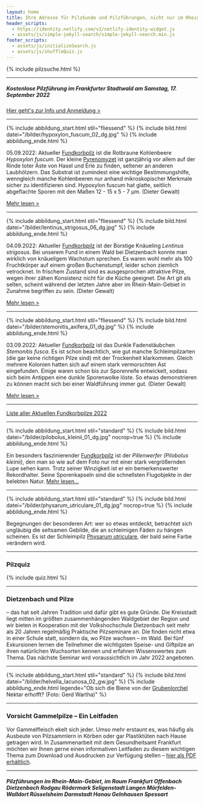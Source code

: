 ```yaml
---
layout: home
title: Ihre Adresse für Pilzkunde und Pilzführungen, nicht nur im Rhein-Main-Gebiet
header_scripts:
  - https://identity.netlify.com/v1/netlify-identity-widget.js
  - assets/js/simple-jekyll-search/simple-jekyll-search.min.js
footer_scripts:
  - assets/js/initializeSearch.js
  - assets/js/shuffleQuiz.js
---
```

{% include pilzsuche.html %}

- - -

##### Kostenlose Pilzführung im Frankfurter Stadtwald am Samstag, 17. September 2022

[Hier geht's zur Info und Anmeldung >](/termine)

- - -

{% include abbildung_start.html stil="fliessend" %}
{% include bild.html datei="/bilder/hypoxylon_fuscum_02_dg.jpg" %}
{% include abbildung_ende.html %}

05.09.2022:  Aktueller [Fundkorbpilz](AA "Glossar-") ist die Rotbraune Kohlenbeere *Hypoxylon fuscum*. Der kleine [Pyrenomyzet](Pyrenomyzeten "Glossar") ist ganzjährig vor allem auf der Rinde toter Äste von Hasel und Erle zu finden, seltener an anderen Laubhölzern. Das Substrat ist zumindest eine wichtige Bestimmungshilfe, wenngleich manche Kohlenbeeren nur anhand mikroskopischer Merkmale sicher zu identifizieren sind. Hypoxylon fuscum hat glatte, seitlich abgeflachte Sporen mit den Maßen 12 - 15 x 5 - 7 µm. (Dieter Gewalt)

[Mehr lesen >](/pilze/hypoxylon-fuscum-rotbraune-kohlenbeere)

<div style="clear:  both"></div>

- - -

{% include abbildung_start.html stil="fliessend" %}
{% include bild.html datei="/bilder/lentinus_strigosus_06_dg.jpg" %}
{% include abbildung_ende.html %}

04.09.2022:  Aktueller [Fundkorbpilz](AA "Glossar-") ist der Borstige Knäueling *Lentinus strigosus*. Bei unserem Fund in einem Wald bei Dietzenbach konnte man wirklich von knäueligem Wachstum sprechen. Es waren wohl mehr als 100 Fruchtkörper auf einem großen Buchenstumpf, leider schon ziemlich vetrocknet. In frischem Zustand sind es ausgesprochen attraktive Pilze, wegen ihrer zähen Konsistenz nicht für die Küche geeignet. Die Art git als selten, scheint während der letzten Jahre aber im Rhein-Main-Gebiet in Zunahme begriffen zu sein. (Dieter Gewalt)

[Mehr lesen >](/pilze/lentinus-strigosus-borstiger-knäueling)

<div style="clear:  both"></div>

- - -

{% include abbildung_start.html stil="fliessend" %}
{% include bild.html datei="/bilder/stemonitis_axifera_01_dg.jpg" %}
{% include abbildung_ende.html %}

03.09.2022:  Aktueller [Fundkorbpilz](AA "Glossar-") ist das Dunkle Fadenstäubchen *Stemonitis fusca*. Es ist schon beachtlich, wie gut manche Schleimpilzarten (die gar keine richtigen Pilze sind) mit der Trockenheit klarkommen. Gleich mehrere Kolonien hatten sich auf einem stark vermorschten Ast eingefunden. Einige waren schon bis zur Sporenreife entwickelt, sodass sich beim Antippen eine dunkle Sporenwolke löste. So etwas demonstrieren zu können macht sich bei einer Waldführung immer gut. (Dieter Gewalt)

[Mehr lesen >](/pilze/stemonitis-fusca-dunkles-fadenstäubchen)

<div style="clear:  both"></div>

- - -

[Liste aller Aktuellen Fundkorbpilze 2022](/artikel/liste-aller-aktuellen-fundkorbpilze-2022.html)

- - -

{% include abbildung_start.html stil="standard" %}
{% include bild.html datei="/bilder/pilobolus_kleinii_01_dg.jpg" nocrop=true %}
{% include abbildung_ende.html %}

Ein besonders faszinierender [Fundkorbpilz](AA "Glossar-") ist der *Pillenwerfer (Pilobolus kleinii)*, den man so wie auf dem Foto nur mit einer stark vergrößernden Lupe sehen kann. Trotz seiner Winzigkeit ist er ein bemerkenswerter Rekordhalter. Seine Sporenkapseln sind die schnellsten Flugobjekte in der belebten Natur. [Mehr lesen...](/pilze/pilobolus-kleinii-pillenwerfer)

- - -

{% include abbildung_start.html stil="standard" %}
{% include bild.html datei="/bilder/physarum_utriculare_01_dg.jpg" nocrop=true %}
{% include abbildung_ende.html %}

Begegnungen der besonderen Art: wer so etwas entdeckt, betrachtet sich ungläubig die seltsamen Gebilde, die an schleimigen Fäden zu hängen scheinen. Es ist der Schleimpilz [Physarum utriculare](/pilze/physarum-utriculare-fadenfruchtschleimpilz), der bald seine Farbe verändern wird.

- - -

### Pilzquiz

{% include quiz.html %}

- - -

### Dietzenbach und Pilze

– das hat seit Jahren Tradition und dafür gibt es gute Gründe. Die Kreisstadt liegt mitten im größten zusammenhängenden Waldgebiet der Region und wir bieten in Kooperation mit der Volkshochschule Dietzenbach seit mehr als 20 Jahren regelmäßig Praktische Pilzseminare an. Die finden nicht etwa in einer Schule statt, sondern da, wo Pilze wachsen – im Wald. Bei fünf Exkursionen lernen die Teilnehmer die wichtigsten Speise- und Giftpilze an ihren natürlichen Wuchsorten kennen und erfahren Wissenswertes zum Thema. Das nächste Seminar wrd voraussichtlich im Jahr 2022 angeboten.  

- - -

{% include abbildung_start.html stil="standard" %}
{% include bild.html datei="/bilder/helvella_lacunosa_02_gw.jpg" %}
{% include abbildung_ende.html legende="Ob sich die Biene von der <a href='/pilze/helvella-lacunosa-grubenlorchel'>Grubenlorchel</a> Nektar erhofft?  (Foto: Gerd Wartha)" %}

- - -

### Vorsicht Gammelpilze – Ein Leitfaden

Vor Gammelfleisch ekelt sich jeder. Umso mehr erstaunt es, was häufig als Ausbeute von Pilzsammlern in Körben oder gar Plastiktüten nach Hause getragen wird. In Zusammenarbeit mit dem Gesundheitsamt Frankfurt möchten wir Ihnen gerne einen informativen Leitfaden zu diesem wichtigen Thema zum Download und Ausdrucken zur Verfügung stellen – [hier als PDF erhältlich](/assets/docs/Fundkorb.de-Gammelpilze.pdf).

- - -

##### Pilzführungen im Rhein-Main-Gebiet, im Raum Frankfurt Offenbach Dietzenbach Rodgau Rödermark Seligenstadt Langen Mörfelden-Walldort Rüsselsheim Darmstadt Hanau Gelnhausen Spessart